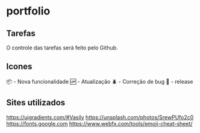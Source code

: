 # portfolio

## Tarefas

O controle das tarefas será feito pelo Github.

## Icones
:package: - Nova funcionalidade
:up: - Atualização
:beetle: - Correção de bug
:checkered_flag: - release

## Sites utilizados

https://uigradients.com/#Vasily
https://unsplash.com/photos/SrewPUfo2c0
https://fonts.google.com
https://www.webfx.com/tools/emoji-cheat-sheet/